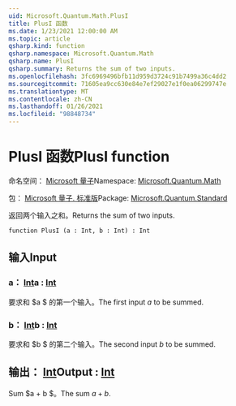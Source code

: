 ```yaml
---
uid: Microsoft.Quantum.Math.PlusI
title: PlusI 函数
ms.date: 1/23/2021 12:00:00 AM
ms.topic: article
qsharp.kind: function
qsharp.namespace: Microsoft.Quantum.Math
qsharp.name: PlusI
qsharp.summary: Returns the sum of two inputs.
ms.openlocfilehash: 3fc6969496bfb11d959d3724c91b7499a36c4dd2
ms.sourcegitcommit: 71605ea9cc630e84e7ef29027e1f0ea06299747e
ms.translationtype: MT
ms.contentlocale: zh-CN
ms.lasthandoff: 01/26/2021
ms.locfileid: "98848734"
---
```

# <a name="plusi-function"></a><span data-ttu-id="6f285-102">PlusI 函数</span><span class="sxs-lookup"><span data-stu-id="6f285-102">PlusI function</span></span>

<span data-ttu-id="6f285-103">命名空间： [Microsoft 量子](xref:Microsoft.Quantum.Math)</span><span class="sxs-lookup"><span data-stu-id="6f285-103">Namespace: [Microsoft.Quantum.Math](xref:Microsoft.Quantum.Math)</span></span>

<span data-ttu-id="6f285-104">包： [Microsoft 量子. 标准版](https://nuget.org/packages/Microsoft.Quantum.Standard)</span><span class="sxs-lookup"><span data-stu-id="6f285-104">Package: [Microsoft.Quantum.Standard](https://nuget.org/packages/Microsoft.Quantum.Standard)</span></span>


<span data-ttu-id="6f285-105">返回两个输入之和。</span><span class="sxs-lookup"><span data-stu-id="6f285-105">Returns the sum of two inputs.</span></span>

```qsharp
function PlusI (a : Int, b : Int) : Int
```


## <a name="input"></a><span data-ttu-id="6f285-106">输入</span><span class="sxs-lookup"><span data-stu-id="6f285-106">Input</span></span>

### <a name="a--int"></a><span data-ttu-id="6f285-107">a： [Int](xref:microsoft.quantum.lang-ref.int)</span><span class="sxs-lookup"><span data-stu-id="6f285-107">a : [Int](xref:microsoft.quantum.lang-ref.int)</span></span>

<span data-ttu-id="6f285-108">要求和 $a $ 的第一个输入。</span><span class="sxs-lookup"><span data-stu-id="6f285-108">The first input $a$ to be summed.</span></span>


### <a name="b--int"></a><span data-ttu-id="6f285-109">b： [Int](xref:microsoft.quantum.lang-ref.int)</span><span class="sxs-lookup"><span data-stu-id="6f285-109">b : [Int](xref:microsoft.quantum.lang-ref.int)</span></span>

<span data-ttu-id="6f285-110">要求和 $b $ 的第二个输入。</span><span class="sxs-lookup"><span data-stu-id="6f285-110">The second input $b$ to be summed.</span></span>



## <a name="output--int"></a><span data-ttu-id="6f285-111">输出： [Int](xref:microsoft.quantum.lang-ref.int)</span><span class="sxs-lookup"><span data-stu-id="6f285-111">Output : [Int](xref:microsoft.quantum.lang-ref.int)</span></span>

<span data-ttu-id="6f285-112">Sum $a + b $。</span><span class="sxs-lookup"><span data-stu-id="6f285-112">The sum $a + b$.</span></span>